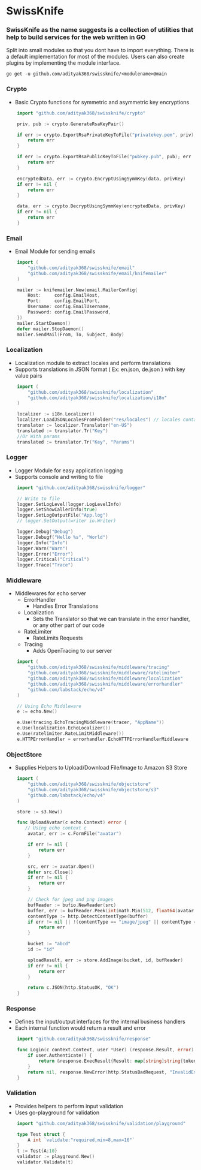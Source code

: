 # SwissKnife

### SwissKnife as the name suggests is a collection of utilities that help to build services for the web written in GO

Split into small modules so that you dont have to import everything. There is a default implementation for most of the modules. Users can also create plugins by implementing the module interface.

```
go get -u github.com/adityak368/swissknife/<modulename>@main
```

### Crypto

- Basic Crypto functions for symmetric and asymmetric key encryptions

```go
    import "github.com/adityak368/swissknife/crypto"

    priv, pub := crypto.GenerateRsaKeyPair()

    if err := crypto.ExportRsaPrivateKeyToFile("privatekey.pem", priv); err != nil {
        return err
    }

    if err := crypto.ExportRsaPublicKeyToFile("pubkey.pub", pub); err != nil {
        return err
    }

    encryptedData, err := crypto.EncryptUsingSymmKey(data, privKey)
    if err != nil {
        return err
    }

    data, err := crypto.DecryptUsingSymmKey(encryptedData, privKey)
    if err != nil {
        return err
    }
```

### Email

- Email Module for sending emails

```go
    import (
        "github.com/adityak368/swissknife/email"
        "github.com/adityak368/swissknife/email/knifemailer"
    )

    mailer := knifemailer.New(email.MailerConfig{
        Host:     config.EmailHost,
        Port:     config.EmailPort,
        Username: config.EmailUsername,
        Password: config.EmailPassword,
    })
    mailer.StartDaemon()
    defer mailer.StopDaemon()
    mailer.SendMail(From, To, Subject, Body)
```

### Localization

- Localization module to extract locales and perform translations
- Supports translations in JSON format ( Ex: en.json, de.json ) with key value pairs

```go
    import (
        "github.com/adityak368/swissknife/localization"
        "github.com/adityak368/swissknife/localization/i18n"
    )

    localizer := i18n.Localizer()
    localizer.LoadJSONLocalesFromFolder("res/locales") // locales contains file en-US.json
    translator := localizer.Translator("en-US")
    translated := translator.Tr("Key")
    //Or With params
    translated := translator.Tr("Key", "Params")
```

### Logger

- Logger Module for easy application logging
- Supports console and writing to file

```go
    import "github.com/adityak368/swissknife/logger"

    // Write to file
    logger.SetLogLevel(logger.LogLevelInfo)
    logger.SetShowCallerInfo(true)
    logger.SetLogOutputFile("App.log")
    // logger.SetOutput(writer io.Writer)

    logger.Debug("Debug")
    logger.Debugf("Hello %s", "World")
    logger.Info("Info")
    logger.Warn("Warn")
    logger.Error("Error")
    logger.Critical("Critical")
    logger.Trace("Trace")
```

### Middleware

- Middlewares for echo server
  - ErrorHandler
    - Handles Error Translations
  - Localization
    - Sets the Translator so that we can translate in the error handler, or any other part of our code
  - RateLimiter
    - RateLimits Requests
  - Tracing
    - Adds OpenTracing to our server

```go
    import (
        "github.com/adityak368/swissknife/middleware/tracing"
        "github.com/adityak368/swissknife/middleware/ratelimiter"
        "github.com/adityak368/swissknife/middleware/localization"
        "github.com/adityak368/swissknife/middleware/errorhandler"
        "github.com/labstack/echo/v4"
    )

    // Using Echo Middleware
    e := echo.New()

    e.Use(tracing.EchoTracingMiddleware(tracer, "AppName"))
    e.Use(localization.EchoLocalizer())
    e.Use(ratelimiter.RateLimitMiddleware())
    e.HTTPErrorHandler = errorhandler.EchoHTTPErrorHandlerMiddleware
```

### ObjectStore

- Supplies Helpers to Upload/Download File/Image to Amazon S3 Store

```go
    import (
        "github.com/adityak368/swissknife/objectstore"
        "github.com/adityak368/swissknife/objectstore/s3"
        "github.com/labstack/echo/v4"
    )

    store := s3.New()

    func UploadAvatar(c echo.Context) error {
       // Using echo context c
        avatar, err := c.FormFile("avatar")

        if err != nil {
            return err
        }

        src, err := avatar.Open()
        defer src.Close()
        if err != nil {
            return err
        }

        // Check for jpeg and png images
        bufReader := bufio.NewReader(src)
        buffer, err := bufReader.Peek(int(math.Min(512, float64(avatar.Size))))
        contentType := http.DetectContentType(buffer)
        if err != nil || !(contentType == "image/jpeg" || contentType == "image/png") {
            return err
        }

        bucket := "abcd"
        id := "id"

        uploadResult, err := store.AddImage(bucket, id, bufReader)
        if err != nil {
            return err
        }

	    return c.JSON(http.StatusOK, "OK")
    }
```

### Response

- Defines the input/output interfaces for the internal business handlers
- Each internal function would return a result and error

```go
    import "github.com/adityak368/swissknife/response"

    func Login(c context.Context, user *User) (response.Result, error) {
        if user.Authenticate() {
            return &response.ExecResult{Result: map[string]string{token: "Token"}, MessageID: "UserAuthenticated"}, nil
        }
        return nil, response.NewError(http.StatusBadRequest, "InvalidEmailPassword")
    }
```

### Validation

- Provides helpers to perform input validation
- Uses go-playground for validation

```go
    import "github.com/adityak368/swissknife/validation/playground"

    type Test struct {
        A int `validate:"required,min=8,max=16"`
    }
    t := Test{A:10}
    validator := playground.New()
    validator.Validate(t)
```

